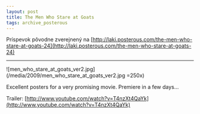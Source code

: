 ```yaml
---
layout: post
title: The Men Who Stare at Goats
tags: archive_posterous
---
```

Príspevok pôvodne zverejnený na [http://laki.posterous.com/the-men-who-stare-at-goats-24](http://laki.posterous.com/the-men-who-stare-at-goats-24)

***
![men_who_stare_at_goats_ver2.jpg](/media/2009/men_who_stare_at_goats_ver2.jpg =250x)

Excellent posters for a very promising movie. Premiere in a few days…

Trailer:
[http://www.youtube.com/watch?v=T4nzXt4QaYk](http://www.youtube.com/watch?v=T4nzXt4QaYk)
